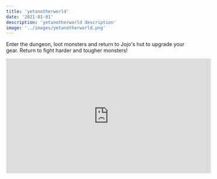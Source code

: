 ```yaml
---
title: 'yetanotherworld'
date: '2021-01-01'
description: 'yetanotherworld description'
image: '../images/yetanotherworld.png'
---
```


Enter the dungeon, loot monsters and return to Jojo's hut to upgrade your gear. Return to fight harder and tougher monsters!

<iframe width="560" height="315" allow="fullscreen; autoplay; encrypted-media"
src="https://games.construct.net/633/latest" frameBorder="0" allowFullScreen="true"
msallowfullscreen="true" mozallowfullscreen="true" webkitallowfullscreen="true"
allowpaymentrequest="false" referrerPolicy="unsafe-url"
sandbox="allow-same-origin allow-forms allow-scripts allow-pointer-lock allow-orientation-lock allow-popups"
scrolling="no"></iframe>